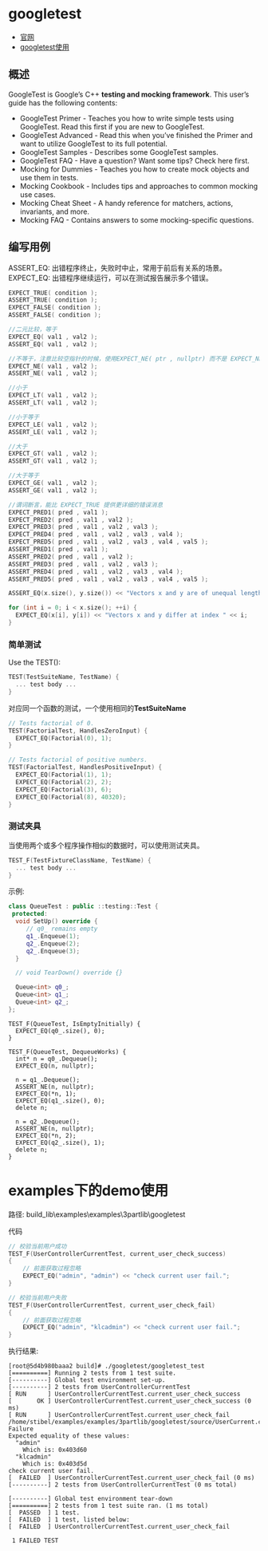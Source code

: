# googletest

* [官网](https://google.github.io/googletest/)
* [googletest使用](https://blog.csdn.net/m0_65931372/article/details/126527421)

## 概述

GoogleTest is Google’s C++ **testing and mocking framework**. This user’s guide has the following contents:

* GoogleTest Primer - Teaches you how to write simple tests using GoogleTest. Read this first if you are new to GoogleTest.
* GoogleTest Advanced - Read this when you’ve finished the Primer and want to utilize GoogleTest to its full potential.
* GoogleTest Samples - Describes some GoogleTest samples.
* GoogleTest FAQ - Have a question? Want some tips? Check here first.
* Mocking for Dummies - Teaches you how to create mock objects and use them in tests.
* Mocking Cookbook - Includes tips and approaches to common mocking use cases.
* Mocking Cheat Sheet - A handy reference for matchers, actions, invariants, and more.
* Mocking FAQ - Contains answers to some mocking-specific questions.

## 编写用例

ASSERT_EQ: 出错程序终止，失败时中止，常用于前后有关系的场景。
EXPECT_EQ: 出错程序继续运行，可以在测试报告展示多个错误。

```cpp
EXPECT_TRUE( condition );
ASSERT_TRUE( condition );
EXPECT_FALSE( condition );
ASSERT_FALSE( condition );

//二元比较，等于
EXPECT_EQ( val1 , val2 );
ASSERT_EQ( val1 , val2 );

//不等于，注意比较空指针的时候，使用EXPECT_NE( ptr , nullptr) 而不是 EXPECT_NE( ptr , NULL) 
EXPECT_NE( val1 , val2 );
ASSERT_NE( val1 , val2 );

//小于
EXPECT_LT( val1 , val2 );
ASSERT_LT( val1 , val2 );

//小于等于
EXPECT_LE( val1 , val2 );
ASSERT_LE( val1 , val2 );

//大于
EXPECT_GT( val1 , val2 );
ASSERT_GT( val1 , val2 );

//大于等于
EXPECT_GE( val1 , val2 );
ASSERT_GE( val1 , val2 );

//谓词断言，能比 EXPECT_TRUE 提供更详细的错误消息
EXPECT_PRED1( pred , val1 );
EXPECT_PRED2( pred , val1 , val2 );
EXPECT_PRED3( pred , val1 , val2 , val3 );
EXPECT_PRED4( pred , val1 , val2 , val3 , val4 );
EXPECT_PRED5( pred , val1 , val2 , val3 , val4 , val5 );
ASSERT_PRED1( pred , val1 );
ASSERT_PRED2( pred , val1 , val2 );
ASSERT_PRED3( pred , val1 , val2 , val3 );
ASSERT_PRED4( pred , val1 , val2 , val3 , val4 );
ASSERT_PRED5( pred , val1 , val2 , val3 , val4 , val5 );
```


```cpp
ASSERT_EQ(x.size(), y.size()) << "Vectors x and y are of unequal length";

for (int i = 0; i < x.size(); ++i) {
  EXPECT_EQ(x[i], y[i]) << "Vectors x and y differ at index " << i;
}
```

### 简单测试

Use the TEST():
```cpp
TEST(TestSuiteName, TestName) {
  ... test body ...
}
```

对应同一个函数的测试，一个使用相同的**TestSuiteName**

```cpp
// Tests factorial of 0.
TEST(FactorialTest, HandlesZeroInput) {
  EXPECT_EQ(Factorial(0), 1);
}

// Tests factorial of positive numbers.
TEST(FactorialTest, HandlesPositiveInput) {
  EXPECT_EQ(Factorial(1), 1);
  EXPECT_EQ(Factorial(2), 2);
  EXPECT_EQ(Factorial(3), 6);
  EXPECT_EQ(Factorial(8), 40320);
}
```

### 测试夹具

当使用两个或多个程序操作相似的数据时，可以使用测试夹具。

```cpp
TEST_F(TestFixtureClassName, TestName) {
  ... test body ...
}
```

示例: 

```cpp
class QueueTest : public ::testing::Test {
 protected:
  void SetUp() override {
     // q0_ remains empty
     q1_.Enqueue(1);
     q2_.Enqueue(2);
     q2_.Enqueue(3);
  }

  // void TearDown() override {}

  Queue<int> q0_;
  Queue<int> q1_;
  Queue<int> q2_;
};
```


```
TEST_F(QueueTest, IsEmptyInitially) {
  EXPECT_EQ(q0_.size(), 0);
}

TEST_F(QueueTest, DequeueWorks) {
  int* n = q0_.Dequeue();
  EXPECT_EQ(n, nullptr);

  n = q1_.Dequeue();
  ASSERT_NE(n, nullptr);
  EXPECT_EQ(*n, 1);
  EXPECT_EQ(q1_.size(), 0);
  delete n;

  n = q2_.Dequeue();
  ASSERT_NE(n, nullptr);
  EXPECT_EQ(*n, 2);
  EXPECT_EQ(q2_.size(), 1);
  delete n;
}
```

# examples下的demo使用

路径: build_lib\examples\examples\3partlib\googletest

代码

```cpp
// 校验当前用户成功
TEST_F(UserControllerCurrentTest, current_user_check_success)
{
    // 前面获取过程忽略
    EXPECT_EQ("admin", "admin") << "check current user fail.";
}

// 校验当前用户失败
TEST_F(UserControllerCurrentTest, current_user_check_fail)
{
    // 前面获取过程忽略
    EXPECT_EQ("admin", "klcadmin") << "check current user fail.";
}
```

执行结果:

```
[root@5d4b980baaa2 build]# ./googletest/googletest_test
[==========] Running 2 tests from 1 test suite.
[----------] Global test environment set-up.
[----------] 2 tests from UserControllerCurrentTest
[ RUN      ] UserControllerCurrentTest.current_user_check_success
[       OK ] UserControllerCurrentTest.current_user_check_success (0 ms)
[ RUN      ] UserControllerCurrentTest.current_user_check_fail
/home/stibel/examples/examples/3partlib/googletest/source/UserCurrent.cpp:16: Failure
Expected equality of these values:
  "admin"
    Which is: 0x403d60
  "klcadmin"
    Which is: 0x403d5d
check current user fail.
[  FAILED  ] UserControllerCurrentTest.current_user_check_fail (0 ms)
[----------] 2 tests from UserControllerCurrentTest (0 ms total)

[----------] Global test environment tear-down
[==========] 2 tests from 1 test suite ran. (1 ms total)
[  PASSED  ] 1 test.
[  FAILED  ] 1 test, listed below:
[  FAILED  ] UserControllerCurrentTest.current_user_check_fail

 1 FAILED TEST

```